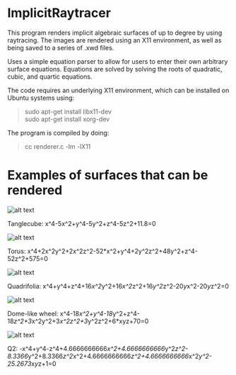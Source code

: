 # ImplicitRaytracer
This program renders implicit algebraic surfaces of up to degree by using raytracing. The images are rendered using an X11 environment, as well as being saved to a series of .xwd files. 

Uses a simple equation parser to allow for users to enter their own arbitrary surface equations. Equations are solved by solving the roots of quadratic, cubic, and quartic equations.

The code requires an underlying X11 environment, which can be installed on Ubuntu systems using:
  >sudo  apt-get  install  libx11-dev     
  >sudo  apt-get  install  xorg-dev

The program is compiled by doing:
  >cc renderer.c -lm -lX11
 
 # Examples of surfaces that can be rendered 
 ![alt text](https://i.imgur.com/c32afCO.png)
 
 Tanglecube: x^4-5x^2+y^4-5y^2+z^4-5z^2+11.8=0
 
 ![alt text](https://i.imgur.com/rlY3oqY.png)
 
 Torus: x^4+2x^2y^2+2x^2z^2-52*x^2+y^4+2y^2z^2+48y^2+z^4-52z^2+575=0
 
  
 ![alt text](https://i.imgur.com/0MUS24b.png)
 
 Quadrifolia: x^4+y^4+z^4+16*x^2*y^2+16*x^2*z^2+16*y^2*z^2-20*y*x^2-20*y*z^2=0
 
 
 ![alt text](https://i.imgur.com/Mz4zVnI.png)
 
 Dome-like wheel: x^4-18*x^2+y^4-18*y^2+z^4-18*z^2+3*x^2y^2+3*x^2z^2+3*y^2z^2+6*xyz+70=0
 
 
 ![alt text](https://i.imgur.com/M5MCtnD.png)
 
 Q2: -x^4+y^4-z^4+4.6666666666*x^2+4.6666666666*y^2*z^2-8.3366*y^2+8.3366*z^2*x^2+4.6666666666*z^2+4.6666666666*x^2*y^2-25.2673*x*y*z+1=0
 
 
 
